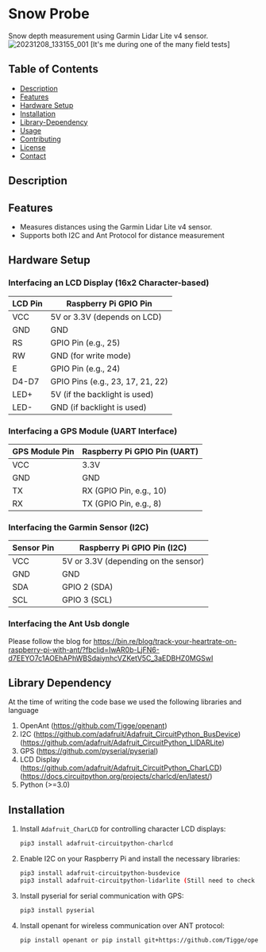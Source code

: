 # Snow Probe
Snow depth measurement using Garmin Lidar Lite v4 sensor.
![20231208_133155_001](https://github.com/kalyanbhetwal/SnowProbe/assets/13769514/d1af6ec5-4c93-4684-9ee8-6b8a02c6d8f4)
[It's me during one of the many field tests]

## Table of Contents

- [Description](#description)
- [Features](#features)
- [Hardware Setup](#hardware-setup)
- [Installation](#installation)
- [Library-Dependency](#Library-Dependency)
- [Usage](#usage)
- [Contributing](#contributing)
- [License](#license)
- [Contact](#contact)

## Description

## Features

- Measures distances using the Garmin Lidar Lite v4 sensor.
- Supports both I2C and Ant Protocol for distance measurement

## Hardware Setup


### Interfacing an LCD Display (16x2 Character-based)

LCD Pin | Raspberry Pi GPIO Pin
------- | ---------------------
VCC     | 5V or 3.3V (depends on LCD)
GND     | GND
RS      | GPIO Pin (e.g., 25)
RW      | GND (for write mode)
E       | GPIO Pin (e.g., 24)
D4-D7   | GPIO Pins (e.g., 23, 17, 21, 22)
LED+    | 5V (if the backlight is used)
LED-    | GND (if backlight is used)

### Interfacing a GPS Module (UART Interface)

GPS Module Pin | Raspberry Pi GPIO Pin (UART)
-------------- | ----------------------------
VCC            | 3.3V
GND            | GND
TX             | RX (GPIO Pin, e.g., 10)
RX             | TX (GPIO Pin, e.g., 8)

### Interfacing the Garmin Sensor (I2C)

Sensor Pin | Raspberry Pi GPIO Pin (I2C)
---------- | --------------------------
VCC        | 5V or 3.3V (depending on the sensor)
GND        | GND
SDA        | GPIO 2 (SDA)
SCL        | GPIO 3 (SCL)

### Interfacing the Ant Usb dongle
Please follow the blog for https://bin.re/blog/track-your-heartrate-on-raspberry-pi-with-ant/?fbclid=IwAR0b-LjFN6-d7EEYO7c1AOEhAPhWBSdaiynhcVZKetV5C_3aEDBHZ0MGSwI

## Library Dependency

At the time of writing the code base we used the following libraries and language

1. OpenAnt (https://github.com/Tigge/openant)
2. I2C (https://github.com/adafruit/Adafruit_CircuitPython_BusDevice) (https://github.com/adafruit/Adafruit_CircuitPython_LIDARLite)
3. GPS (https://github.com/pyserial/pyserial)
4. LCD Display (https://github.com/adafruit/Adafruit_CircuitPython_CharLCD) (https://docs.circuitpython.org/projects/charlcd/en/latest/)
5. Python (>=3.0)

## Installation
1. Install `Adafruit_CharLCD` for controlling character LCD displays:
   ```bash
   pip3 install adafruit-circuitpython-charlcd

2. Enable I2C on your Raspberry Pi and install the necessary libraries:
   ```bash
   pip3 install adafruit-circuitpython-busdevice
   pip3 install adafruit-circuitpython-lidarlite (Still need to check and decide)

3. Install pyserial for serial communication with GPS:
    ```bash
    pip3 install pyserial
4. Install openant for wireless communication over ANT protocol:
    ```bash
    pip install openant or pip install git+https://github.com/Tigge/openant#egg=openant

